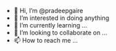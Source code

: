 - 👋 Hi, I’m @pradeepgaire
- 👀 I’m interested in doing anything
- 🌱 I’m currently learning ...
- 💞️ I’m looking to collaborate on ...
- 📫 How to reach me ...

<!---
pradeepgaire/pradeepgaire is a ✨ special ✨ repository because its `README.md` (this file) appears on your GitHub profile.
You can click the Preview link to take a look at your changes.
--->
